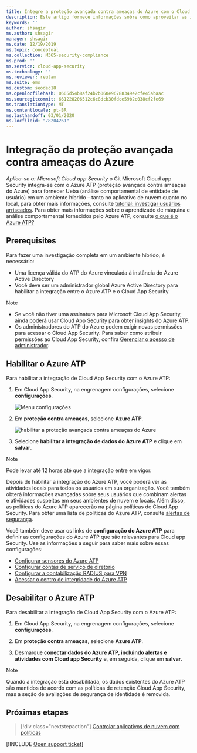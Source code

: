 ```yaml
---
title: Integre a proteção avançada contra ameaças do Azure com o Cloud App Security
description: Este artigo fornece informações sobre como aproveitar as ideias de proteção avançada contra ameaças do Azure no Cloud App Security para detecção de riscos híbridos.
keywords: ''
author: shsagir
ms.author: shsagir
manager: shsagir
ms.date: 12/19/2019
ms.topic: conceptual
ms.collection: M365-security-compliance
ms.prod: ''
ms.service: cloud-app-security
ms.technology: ''
ms.reviewer: reutam
ms.suite: ems
ms.custom: seodec18
ms.openlocfilehash: 0605d54b8af24b2b060e96788349e2cfe45abaac
ms.sourcegitcommit: 661228206512c6c8dcb30fdce59b2c038cf2fe69
ms.translationtype: MT
ms.contentlocale: pt-BR
ms.lasthandoff: 03/01/2020
ms.locfileid: "78204261"
---
```

# <a name="azure-advanced-threat-protection-integration"></a>Integração da proteção avançada contra ameaças do Azure

*Aplica-se a: Microsoft Cloud app Security* o Git Microsoft Cloud app Security integra-se com o Azure ATP (proteção avançada contra ameaças do Azure) para fornecer Ueba (análise comportamental de entidade de usuário) em um ambiente híbrido – tanto no aplicativo de nuvem quanto no local, para obter mais informações, consulte [tutorial: investigar usuários arriscados](tutorial-ueba.md). Para obter mais informações sobre o aprendizado de máquina e análise comportamental fornecidos pelo Azure ATP, consulte [o que é o Azure ATP?](https://docs.microsoft.com/azure-advanced-threat-protection/what-is-atp)

## <a name="prerequisites"></a>Prerequisites

Para fazer uma investigação completa em um ambiente híbrido, é necessário:

- Uma licença válida do ATP do Azure vinculada à instância do Azure Active Directory
- Você deve ser um administrador global Azure Active Directory para habilitar a integração entre o Azure ATP e o Cloud App Security

> [!NOTE]
>
> - Se você não tiver uma assinatura para Microsoft Cloud App Security, ainda poderá usar Cloud App Security para obter insights do Azure ATP.
> - Os administradores do ATP do Azure podem exigir novas permissões para acessar o Cloud App Security. Para saber como atribuir permissões ao Cloud App Security, confira [Gerenciar o acesso de administrador](manage-admins.md).

## <a name="enable-azure-atp"></a>Habilitar o Azure ATP

Para habilitar a integração de Cloud App Security com o Azure ATP:

1. Em Cloud App Security, na engrenagem configurações, selecione **configurações**.

    ![Menu configurações](media/azip-system-settings.png)

1. Em **proteção contra ameaças**, selecione **Azure ATP**.

    ![habilitar a proteção avançada contra ameaças do Azure](media/aatp-integration.png)

1. Selecione **habilitar a integração de dados do Azure ATP** e clique em **salvar**.

> [!NOTE]
> Pode levar até 12 horas até que a integração entre em vigor.

Depois de habilitar a integração do Azure ATP, você poderá ver as atividades locais para todos os usuários em sua organização. Você também obterá informações avançadas sobre seus usuários que combinam alertas e atividades suspeitas em seus ambientes de nuvem e locais. Além disso, as políticas do Azure ATP aparecerão na página políticas de Cloud App Security. Para obter uma lista de políticas do Azure ATP, consulte [alertas de segurança](https://docs.microsoft.com/azure-advanced-threat-protection/suspicious-activity-guide).

Você também deve usar os links de **configuração do Azure ATP** para definir as configurações do Azure ATP que são relevantes para Cloud app Security. Use as informações a seguir para saber mais sobre essas configurações:

- [Configurar sensores do Azure ATP](/azure-advanced-threat-protection/install-atp-step5)
- [Configurar contas de serviço de diretório](/azure-advanced-threat-protection/install-atp-step2)
- [Configurar a contabilização RADIUS para VPN](/azure-advanced-threat-protection/install-atp-step6-vpn)
- [Acessar o centro de integridade do Azure ATP](/azure-advanced-threat-protection/atp-health-center)

## <a name="disable-azure-atp"></a>Desabilitar o Azure ATP

Para desabilitar a integração de Cloud App Security com o Azure ATP:

1. Em Cloud App Security, na engrenagem configurações, selecione **configurações**.

1. Em **proteção contra ameaças**, selecione **Azure ATP**.

1. Desmarque **conectar dados do Azure ATP, incluindo alertas e atividades com Cloud app Security** e, em seguida, clique em **salvar**.

> [!NOTE]
> Quando a integração está desabilitada, os dados existentes do Azure ATP são mantidos de acordo com as políticas de retenção Cloud App Security, mas a seção de avaliações de segurança de identidade é removida.

## <a name="next-steps"></a>Próximas etapas

> [!div class="nextstepaction"]
> [Controlar aplicativos de nuvem com políticas](control-cloud-apps-with-policies.md)

[!INCLUDE [Open support ticket](includes/support.md)]
